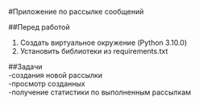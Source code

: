 #Приложение по рассылке сообщений   

##Перед работой
1. Создать виртуальное окружение (Python 3.10.0)   
2. Установить библиотеки из requirements.txt   


##Задачи   
-создания новой рассылки   
-просмотр созданных   
-получение статистики по выполненным рассылкам   
